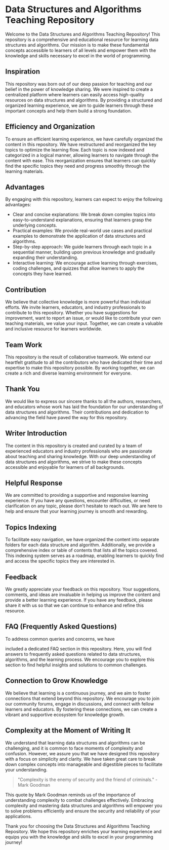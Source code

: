 # Data Structures and Algorithms Teaching Repository

Welcome to the Data Structures and Algorithms Teaching Repository! This repository is a comprehensive and educational resource for learning data structures and algorithms. Our mission is to make these fundamental concepts accessible to learners of all levels and empower them with the knowledge and skills necessary to excel in the world of programming.

## Inspiration

This repository was born out of our deep passion for teaching and our belief in the power of knowledge sharing. We were inspired to create a centralized platform where learners can easily access high-quality resources on data structures and algorithms. By providing a structured and organized learning experience, we aim to guide learners through these important concepts and help them build a strong foundation.

## Efficiency and Organization

To ensure an efficient learning experience, we have carefully organized the content in this repository. We have restructured and reorganized the key topics to optimize the learning flow. Each topic is now indexed and categorized in a logical manner, allowing learners to navigate through the content with ease. This reorganization ensures that learners can quickly find the specific topics they need and progress smoothly through the learning materials.

## Advantages

By engaging with this repository, learners can expect to enjoy the following advantages:

- Clear and concise explanations: We break down complex topics into easy-to-understand explanations, ensuring that learners grasp the underlying concepts.
- Practical examples: We provide real-world use cases and practical examples to demonstrate the application of data structures and algorithms.
- Step-by-step approach: We guide learners through each topic in a sequential manner, building upon previous knowledge and gradually expanding their understanding.
- Interactive learning: We encourage active learning through exercises, coding challenges, and quizzes that allow learners to apply the concepts they have learned.

## Contribution

We believe that collective knowledge is more powerful than individual efforts. We invite learners, educators, and industry professionals to contribute to this repository. Whether you have suggestions for improvement, want to report an issue, or would like to contribute your own teaching materials, we value your input. Together, we can create a valuable and inclusive resource for learners worldwide.

## Team Work

This repository is the result of collaborative teamwork. We extend our heartfelt gratitude to all the contributors who have dedicated their time and expertise to make this repository possible. By working together, we can create a rich and diverse learning environment for everyone.

## Thank You

We would like to express our sincere thanks to all the authors, researchers, and educators whose work has laid the foundation for our understanding of data structures and algorithms. Their contributions and dedication to advancing the field have paved the way for this repository.

## Writer Introduction

The content in this repository is created and curated by a team of experienced educators and industry professionals who are passionate about teaching and sharing knowledge. With our deep understanding of data structures and algorithms, we strive to make these concepts accessible and enjoyable for learners of all backgrounds.

## Helpful Response

We are committed to providing a supportive and responsive learning experience. If you have any questions, encounter difficulties, or need clarification on any topic, please don't hesitate to reach out. We are here to help and ensure that your learning journey is smooth and rewarding.

## Topics Indexing

To facilitate easy navigation, we have organized the content into separate folders for each data structure and algorithm. Additionally, we provide a comprehensive index or table of contents that lists all the topics covered. This indexing system serves as a roadmap, enabling learners to quickly find and access the specific topics they are interested in.

## Feedback

We greatly appreciate your feedback on this repository. Your suggestions, comments, and ideas are invaluable in helping us improve the content and provide a better learning experience. If you have any feedback, please share it with us so that we can continue to enhance and refine this resource.

## FAQ (Frequently Asked Questions)

To address common queries and concerns, we have

 included a dedicated FAQ section in this repository. Here, you will find answers to frequently asked questions related to data structures, algorithms, and the learning process. We encourage you to explore this section to find helpful insights and solutions to common challenges.

## Connection to Grow Knowledge

We believe that learning is a continuous journey, and we aim to foster connections that extend beyond this repository. We encourage you to join our community forums, engage in discussions, and connect with fellow learners and educators. By fostering these connections, we can create a vibrant and supportive ecosystem for knowledge growth.

## Complexity at the Moment of Writing It

We understand that learning data structures and algorithms can be challenging, and it is common to face moments of complexity and confusion. However, we assure you that we have designed this repository with a focus on simplicity and clarity. We have taken great care to break down complex concepts into manageable and digestible pieces to facilitate your understanding.

> "Complexity is the enemy of security and the friend of criminals." - Mark Goodman

This quote by Mark Goodman reminds us of the importance of understanding complexity to combat challenges effectively. Embracing complexity and mastering data structures and algorithms will empower you to solve problems efficiently and ensure the security and reliability of your applications.

Thank you for choosing the Data Structures and Algorithms Teaching Repository. We hope this repository enriches your learning experience and equips you with the knowledge and skills to excel in your programming journey!

